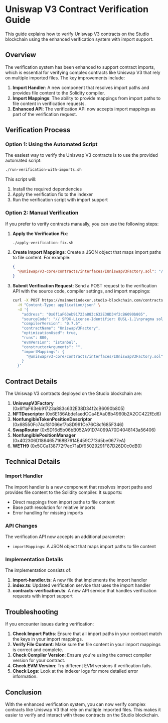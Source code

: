 # Uniswap V3 Contract Verification Guide

This guide explains how to verify Uniswap V3 contracts on the Studio blockchain using the enhanced verification system with import support.

## Overview

The verification system has been enhanced to support contract imports, which is essential for verifying complex contracts like Uniswap V3 that rely on multiple imported files. The key improvements include:

1. **Import Handler**: A new component that resolves import paths and provides file content to the Solidity compiler.
2. **Import Mappings**: The ability to provide mappings from import paths to file content in verification requests.
3. **Enhanced API**: The verification API now accepts import mappings as part of the verification request.

## Verification Process

### Option 1: Using the Automated Script

The easiest way to verify the Uniswap V3 contracts is to use the provided automated script:

```bash
./run-verification-with-imports.sh
```

This script will:
1. Install the required dependencies
2. Apply the verification fix to the indexer
3. Run the verification script with import support

### Option 2: Manual Verification

If you prefer to verify contracts manually, you can use the following steps:

1. **Apply the Verification Fix**:
   ```bash
   ./apply-verification-fix.sh
   ```

2. **Create Import Mappings**:
   Create a JSON object that maps import paths to file content. For example:
   ```json
   {
     "@uniswap/v3-core/contracts/interfaces/IUniswapV3Factory.sol": "// SPDX-License-Identifier: GPL-2.0-or-later\npragma solidity >=0.5.0;\n..."
   }
   ```

3. **Submit Verification Request**:
   Send a POST request to the verification API with the source code, compiler settings, and import mappings:
   ```bash
   curl -X POST https://mainnetindexer.studio-blockchain.com/contracts/verify \
     -H "Content-Type: application/json" \
     -d '{
       "address": "0x6f1aF63eb91723a883c632E38D34f2cB6090b805",
       "sourceCode": "// SPDX-License-Identifier: BUSL-1.1\npragma solidity =0.7.6;\n...",
       "compilerVersion": "0.7.6",
       "contractName": "UniswapV3Factory",
       "optimizationUsed": true,
       "runs": 800,
       "evmVersion": "istanbul",
       "constructorArguments": "",
       "importMappings": {
         "@uniswap/v3-core/contracts/interfaces/IUniswapV3Factory.sol": "// SPDX-License-Identifier: GPL-2.0-or-later\npragma solidity >=0.5.0;\n..."
       }
     }'
   ```

## Contract Details

The Uniswap V3 contracts deployed on the Studio blockchain are:

1. **UniswapV3Factory** (0x6f1aF63eb91723a883c632E38D34f2cB6090b805)
2. **NFTDescriptor** (0x6E186Abde1aedCCa4EAa08b4960b2A2CC422fEd6)
3. **NonfungibleTokenPositionDescriptor** (0x68550Fc74cf81066ef7b8D991Ce76C8cf685F346)
4. **SwapRouter** (0x5D16d5b06bB052A91D74099A70D4048143a56406)
5. **NonfungiblePositionManager** (0x402306D1864657168B7614E459C7f3d5be0677eA)
6. **WETH9** (0x5CCa138772f7ec71aDf95029291F87D26D0c0dB0)

## Technical Details

### Import Handler

The import handler is a new component that resolves import paths and provides file content to the Solidity compiler. It supports:

- Direct mappings from import paths to file content
- Base path resolution for relative imports
- Error handling for missing imports

### API Changes

The verification API now accepts an additional parameter:

- `importMappings`: A JSON object that maps import paths to file content

### Implementation Details

The implementation consists of:

1. **import-handler.ts**: A new file that implements the import handler
2. **index.ts**: Updated verification service that uses the import handler
3. **contracts-verification.ts**: A new API service that handles verification requests with import support

## Troubleshooting

If you encounter issues during verification:

1. **Check Import Paths**: Ensure that all import paths in your contract match the keys in your import mappings.
2. **Verify File Content**: Make sure the file content in your import mappings is correct and complete.
3. **Check Compiler Version**: Ensure you're using the correct compiler version for your contract.
4. **Check EVM Version**: Try different EVM versions if verification fails.
5. **Check Logs**: Look at the indexer logs for more detailed error information.

## Conclusion

With the enhanced verification system, you can now verify complex contracts like Uniswap V3 that rely on multiple imported files. This makes it easier to verify and interact with these contracts on the Studio blockchain.
